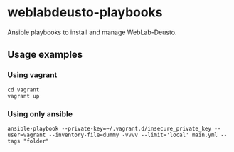 # weblabdeusto-playbooks

Ansible playbooks to install and manage WebLab-Deusto.


## Usage examples

### Using vagrant

    cd vagrant
    vagrant up 

### Using only ansible

    ansible-playbook --private-key=~/.vagrant.d/insecure_private_key --user=vagrant --inventory-file=dummy -vvvv --limit='local' main.yml --tags "folder"
